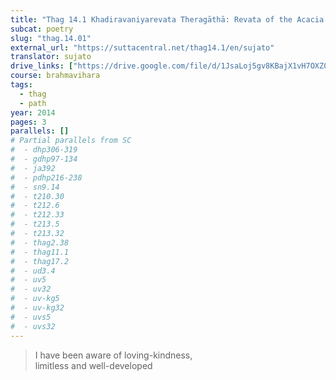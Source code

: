 ```yaml
---
title: "Thag 14.1 Khadiravaniyarevata Theragāthā: Revata of the Acacia Wood"
subcat: poetry
slug: "thag.14.01"
external_url: "https://suttacentral.net/thag14.1/en/sujato"
translator: sujato
drive_links: ["https://drive.google.com/file/d/1JsaLoj5gv8KBajX1vH7OXZ0c7ah2Cz_n/view?usp=drivesdk"]
course: brahmavihara
tags:
  - thag
  - path
year: 2014
pages: 3
parallels: []
# Partial parallels from SC
#  - dhp306-319
#  - gdhp97-134
#  - ja392
#  - pdhp216-238
#  - sn9.14
#  - t210.30
#  - t212.6
#  - t212.33
#  - t213.5
#  - t213.32
#  - thag2.38
#  - thag11.1
#  - thag17.2
#  - ud3.4
#  - uv5
#  - uv32
#  - uv-kg5
#  - uv-kg32
#  - uvs5
#  - uvs32
---
```


> I have been aware of loving-kindness,  
limitless and well-developed

